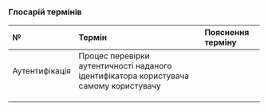 ### Глосарій термінів

|№     |Термін   |Пояснення терміну |
|:-    |:-       |:-                |
|Аутентифікація|Процес перевірки аутентичності наданого ідентифікатора користувача самому користувачу|
|||
|||
|||
